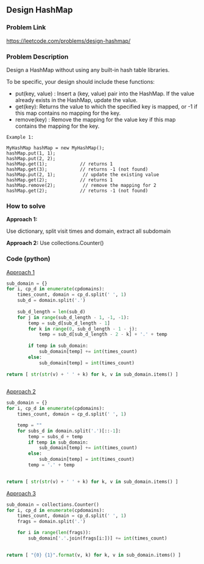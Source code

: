 ## Design HashMap

### Problem Link

https://leetcode.com/problems/design-hashmap/

### Problem Description 

Design a HashMap without using any built-in hash table libraries.

To be specific, your design should include these functions:

* put(key, value) : Insert a (key, value) pair into the HashMap. If the value already exists in the HashMap, update the value.
* get(key): Returns the value to which the specified key is mapped, or -1 if this map contains no mapping for the key.
* remove(key) : Remove the mapping for the value key if this map contains the mapping for the key.



```
Example 1:

MyHashMap hashMap = new MyHashMap();
hashMap.put(1, 1);          
hashMap.put(2, 2);         
hashMap.get(1);            // returns 1
hashMap.get(3);            // returns -1 (not found)
hashMap.put(2, 1);          // update the existing value
hashMap.get(2);            // returns 1 
hashMap.remove(2);          // remove the mapping for 2
hashMap.get(2);            // returns -1 (not found) 
```


### How to solve 

**Approach 1:** 

Use dictionary, split visit times and domain, extract all subdomain

**Approach 2:** 
Use collections.Counter()



### Code (python)

[Approach 1](https://github.com/yanray/leetcode/blob/master/problems/0811Subdomain_Visit_Count/0811Subdomain_Visit_Count1.py)

```python
sub_domain = {}
for i, cp_d in enumerate(cpdomains): 
    times_count, domain = cp_d.split(' ', 1)
    sub_d = domain.split('.')
    
    sub_d_length = len(sub_d)
    for j in range(sub_d_length - 1, -1, -1):
        temp = sub_d[sub_d_length - 1]
        for k in range(0, sub_d_length - 1 - j):
            temp = sub_d[sub_d_length - 2 - k] + '.' + temp
            
        if temp in sub_domain:
            sub_domain[temp] += int(times_count)
        else:
            sub_domain[temp] = int(times_count)
        
return [ str(str(v) + ' ' + k) for k, v in sub_domain.items() ]
        
```


[Approach 2](https://github.com/yanray/leetcode/blob/master/problems/0811Subdomain_Visit_Count/0811Subdomain_Visit_Count2.py)

```python
sub_domain = {}
for i, cp_d in enumerate(cpdomains): 
    times_count, domain = cp_d.split(' ', 1)

    temp = ""
    for subs_d in domain.split('.')[::-1]:
        temp = subs_d + temp
        if temp in sub_domain:
            sub_domain[temp] += int(times_count)
        else:
            sub_domain[temp] = int(times_count)
        temp = '.' + temp

        
return [ str(str(v) + ' ' + k) for k, v in sub_domain.items() ]

```


[Approach 3](https://github.com/yanray/leetcode/blob/master/problems/0811Subdomain_Visit_Count/0811Subdomain_Visit_Count3.py)

```python
sub_domain = collections.Counter()
for i, cp_d in enumerate(cpdomains): 
    times_count, domain = cp_d.split(' ', 1)
    frags = domain.split('.')

    for i in range(len(frags)):
        sub_domain['.'.join(frags[i:])] += int(times_count)

        
return [ "{0} {1}".format(v, k) for k, v in sub_domain.items() ]

```
